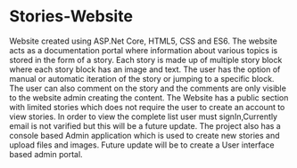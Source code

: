 # Stories-Website
Website created using ASP.Net Core, HTML5, CSS and ES6.
The website acts as a documentation portal where information about various topics is stored in the form of a story.
Each story is made up of multiple story block where each story block has an image and text.
The user has the option of manual or automatic iteration of the story or jumping to a specific block.
The user can also comment on the story and the comments are only visible to the website admin creating the content.
The Website has a public section with limited stories which does not require the user to create an account to view stories.
In order to view the complete list user must signIn,Currently email is not varified but this will be a future update.
The project also has a console based Admin application which is used to create new stories and upload files and images.
Future update will be to create a User interface based admin portal.
